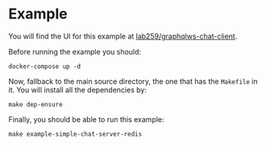 # Example

You will find the UI for this example at [lab259/graphqlws-chat-client](https://github.com/lab259/graphqlws-chat-client).

Before running the example you should:

```
docker-compose up -d
```

Now, fallback to the main source directory, the one that has the `Makefile` in it.
You will install all the dependencies by:

```
make dep-ensure
```

Finally, you should be able to run this example:

```
make example-simple-chat-server-redis
```